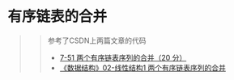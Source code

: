 # 有序链表的合并
>>参考了CSDN上两篇文章的代码
>>* [7-51 两个有序链表序列的合并（20 分）](https://blog.csdn.net/qq_36913610/article/details/81462612?spm=1001.2101.3001.6650.1&utm_medium=distribute.pc_relevant.none-task-blog-2%7Edefault%7ECTRLIST%7Edefault-1.pc_relevant_paycolumn_v2&depth_1-utm_source=distribute.pc_relevant.none-task-blog-2%7Edefault%7ECTRLIST%7Edefault-1.pc_relevant_paycolumn_v2&utm_relevant_index=2)<br>
>>* [《数据结构》02-线性结构1 两个有序链表序列的合并](https://blog.csdn.net/liyuanyue2017/article/details/83214908)<br>
